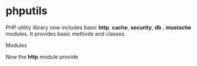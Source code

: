 phputils
========

PHP utility library now includes basic **http**, **cache**, **security**, **db** , **mustache** modules. It provides basic methods and classes.

Modules

Now the **http** module provide

